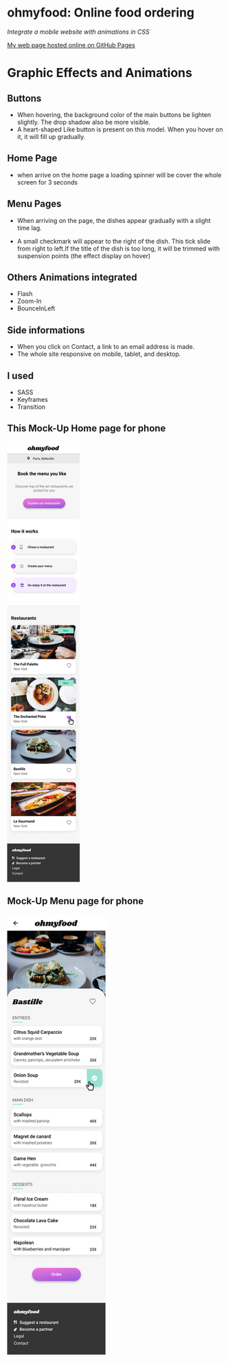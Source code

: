 
# ohmyfood: Online food ordering
*Integrate a mobile website with animations in CSS*

[My web page hosted online on GitHub Pages](https://isfiaya.github.io/Reservia/)

# Graphic Effects and Animations

## Buttons 
- When hovering, the background color of the main buttons be lighten slightly. The drop shadow also be more visible.
- A heart-shaped Like button is present on this model. When you hover on it, it will fill up gradually.

## Home Page 
- when arrive on the home page a loading spinner will be cover the whole screen for 3 seconds

## Menu Pages
- When arriving on the page, the dishes appear gradually with a slight time lag.

- A small checkmark will appear  to the right of the dish. This tick slide from right to left.If the title of the dish is too long, it will be trimmed with suspension points (the effect display on hover)

## Others Animations integrated
- Flash
- Zoom-In 
- BounceInLeft

## Side informations
- When you click on Contact, a link to an email address is made.
- The whole site  responsive on mobile, tablet, and desktop.
 
## I used
- SASS
- Keyframes 
- Transition

## This Mock-Up Home page for phone 
![phone](/img/Homepage.png)

## Mock-Up Menu page for phone
![phone](/img/Bastille.png)
